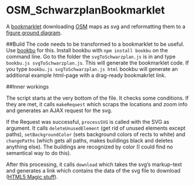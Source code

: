 # OSM_SchwarzplanBookmarklet
A [bookmarklet](https://support.mozilla.org/en-US/kb/bookmarklets-perform-common-web-page-tasks) downloading [OSM](http://de.wikipedia.org/wiki/OpenStreetMap) maps as svg and reformatting them to a [figure ground diagram](http://en.wikipedia.org/wiki/Figure-ground_diagram).

##Build
The code needs to be transformed to a bookmarklet to be useful. Use [bookbu](https://github.com/ardcore/bookbu.js) for this. Install bookbu with  `npm install bookbu` on the command line. Go to the folder the `svgToSchwarzplan.js` is in and type `bookbu.js svgToSchwarzplan.js`. This will generate the bookmarklet code. If you type `bookbu.js svgToSchwarzplan.js html` bookbu will generate an additional example html-page with a drag-ready bookmakrlet link. 

##Inner workings

The script starts at the very bottom of the file. It checks some conditions. 
If they are met, it calls `makeRequest` which scraps the locations and zoom info and generates an AJAX request for the svg.

If the Request was successful, `processSVG` is called with the SVG as argument. It calls `deleteUnusedElement` (get rid of unused elements except paths), `setBackgroundColor` (sets background colors of rects to white) and 
 `changePaths` (which gets all paths, makes buildings black and deletes anything else). The buildings are recognized by color (I could find no semantical way to do this).
 
After this processing, it calls `download` which takes the svg’s markup-text and generates a link which contains the data of the svg file to download ([HTML5 Magic stuff](http://stackoverflow.com/a/18197511/263398)).
 
